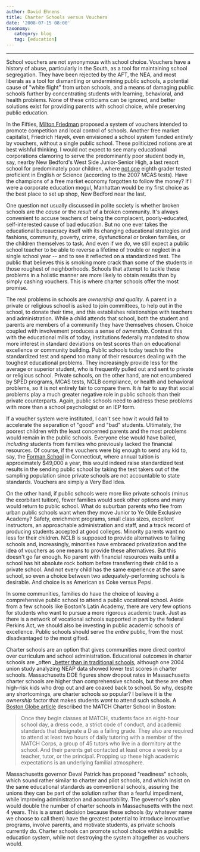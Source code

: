 ```yaml
---
author: David Ehrens
title: Charter Schools versus Vouchers
date: '2008-07-15 08:00'
taxonomy:
   category: blog
   tag: [education]
---
```

---

School vouchers are not synonymous with school choice. Vouchers have a history of abuse, particularly in the South, as a tool for maintaining school segregation. They have been rejected by the AFT, the NEA, and most liberals as a tool for dismantling or undermining public schools, a potential cause of "white flight" from urban schools, and a means of damaging public schools further by concentrating students with learning, behavioral, and health problems. None of these criticisms can be ignored, and better solutions exist for providing parents with school choice, while preserving public education.

In the Fifties, [Milton Friedman](http://www.opinionjournal.com/editorial/feature.html?id=110006796 "Milton Friedman") proposed a system of vouchers intended to promote competition and local control of schools. Another free market capitalist, Friedrich Hayek, even envisioned a school system funded _entirely_ by vouchers, without a single public school. These politicized notions are at best wishful thinking. I would not expect to see many educational corporations clamoring to serve the predominantly poor student body in, say, nearby New Bedford's West Side Junior-Senior High, a last resort school for predominately poor children, where [not one](http://profiles.doe.mass.edu/home.asp?mode=so&so=1184-6&ot=5&o=1156&view=tst "not one") eighth grader tested proficient in English or Science (according to the 2007 MCAS tests). Have the champions of a free market economy forgotten to follow the money? If I were a corporate education mogul, Manhattan would be my first choice as the best place to set up shop, New Bedford near the last.

One question not usually discussed in polite society is whether broken schools are the _cause_ or the _result_ of a broken community. It's always convenient to accuse teachers of being the complacent, poorly-educated, self-interested cause of bad education. But no one ever takes the educational bureaucracy itself with its changing educational strategies and fashions, community, poverty, crime, dysfunctional or broken families, or the children themselves to task. And even if we _do_, we still expect a public school teacher to be able to reverse a lifetime of trouble or neglect in a single school year -- and to see it reflected on a standardized test. The public that believes this is smoking more crack than some of the students in those roughest of neighborhoods. Schools that attempt to tackle these problems in a holistic manner are more likely to obtain results than by simply cashing vouchers. This is where charter schools offer the most promise.

The real problems in schools are _ownership and quality_. A parent in a private or religious school is asked to join committees, to help out in the school, to donate their time, and this establishes relationships with teachers and administration. While a child attends that school, both the student and parents are members of a community they have themselves chosen. Choice coupled with involvement produces a sense of _ownership_. Contrast this with the educational mills of today, institutions federally mandated to show more interest in standard deviations on test scores than on educational excellence or community building. Public schools today teach to the standardized test and spend too many of their resources dealing with the toughest educational problems. They increasingly provide less for the average or superior student, who is frequently pulled out and sent to private or religious school. Private schools, on the other hand, are not encumbered by SPED programs, MCAS tests, NCLB compliance, or health and behavioral problems, so it is not entirely fair to compare them. It _is_ fair to say that social problems play a much greater negative role in public schools than their private counterparts. Again, public schools need to address these problems with more than a school psychologist or an IEP form.

If a voucher system were instituted, I can't see how it would fail to accelerate the separation of "good" and "bad" students. Ultimately, the poorest children with the least concerned parents and the most problems would remain in the public schools. Everyone else would have bailed, _including_ students from families who previously lacked the financial resources. Of course, if the vouchers were big enough to send any kid to, say, the [Forman School](http://www.formanschool.org/ "Forman School") in Connecticut, where annual tuition is approximately $49,000 a year, this would indeed raise standardized test results in the sending public school by taking the test takers out of the sampling population since private schools are not accountable to state standards. Vouchers are simply a Very Bad Idea.

On the other hand, if public schools were more like private schools (minus the exorbitant tuition), fewer families would seek other options and many would return to public school. What do suburban parents who flee from urban public schools want when they move Junior to Ye Olde Exclusive Academy? Safety, enrichment programs, small class sizes, excellent instructors, an approachable administration and staff, and a track record of producing students accepted at good colleges. Minority parents want no less for their children. NCLB is supposed to provide alternatives to failing schools and, increasingly, minorities have embraced privatization and the idea of vouchers as one means to provide these alternatives. But this doesn't go far enough. No parent with financial resources waits until a school has hit absolute rock bottom before transferring their child to a private school. And not every child has the same experience at the same school, so even a choice between two adequately-performing schools is desirable. And choice is as American as Coke versus Pepsi.

In some communities, families do have the choice of leaving a comprehensive public school to attend a public vocational school. Aside from a few schools like Boston's Latin Academy, there are very few options for students who want to pursue a more rigorous academic track. Just as there is a network of vocational schools supported in part by the federal Perkins Act, we should also be investing in public academic schools of excellence. Public schools should serve the _entire_ public, from the most disadvantaged to the most gifted.

Charter schools are an option that gives communities more direct control over curriculum and school administration. Educational outcomes in charter schools are _often _[better than in traditional schools](https://www.edreform.com/index.cfm?fuseAction=documenthttp://www.edreform.com/index.cfm?fuseAction=document&documentID=2818&sectionID=55documentID=2818http://www.edreform.com/index.cfm?fuseAction=document&documentID=2818&sectionID=55sectionID=55 "educational outcomes better than in traditional schools"), although one 2004 union study analyzing NEAP data showed lower test scores in charter schools. Massachusetts DOE figures show dropout rates in Massachusetts charter schools are higher than comprehensive schools, but these are often high-risk kids who drop out and are coaxed back to school. So why, despite any shortcomings, are charter schools so popular? I believe it is the _ownership_ factor that makes students _want_ to attend such schools. A [Boston Globe article](http://www.boston.com/news/local/articles/2008/01/13/charter_school_makes_grade/ "Boston Globe article") described the MATCH Charter School in Boston:
  > Once they begin classes at MATCH, students face an eight-hour school day, a dress code, a strict code of conduct, and academic standards that designate a D as a failing grade. They also are required to attend at least two hours of daily tutoring with a member of the MATCH Corps, a group of 45 tutors who live in a dormitory at the school. And their parents get contacted at least once a week by a teacher, tutor, or the principal. Propping up these high academic expectations is an underlying familial atmosphere.  

Massachusetts governor Deval Patrick has proposed "readiness" schools, which sound rather similar to charter and pilot schools, and which insist on the same educational standards as conventional schools, assuring the unions they can be part of the solution rather than a fearful impediment, while improving administration and accountability. The governor's plan would double the number of charter schools in Massachusetts with the next 4 years. This is a smart decision because these schools (by whatever name we choose to call them) have the greatest potential to introduce innovative programs, involve parents, and motivate students, as private schools currently do. Charter schools can promote school choice within a public education system, while not destroying the system altogether as vouchers would.
